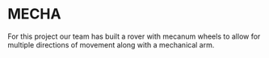 # MECHA
For this project our team has built a rover with mecanum wheels to allow for multiple directions of movement along with a mechanical arm.
